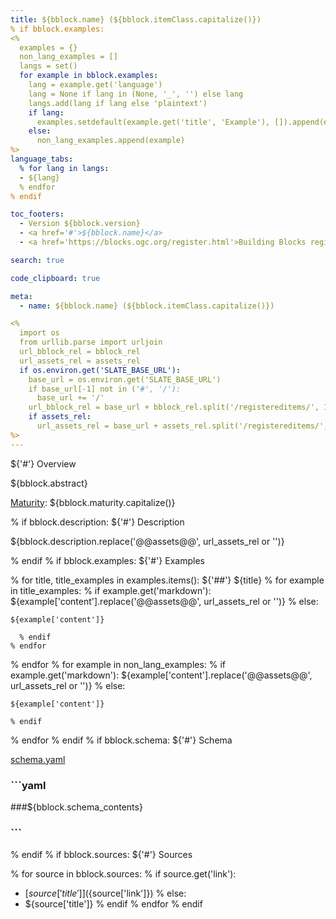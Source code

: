 ```yaml
---
title: ${bblock.name} (${bblock.itemClass.capitalize()})
% if bblock.examples:
<%
  examples = {}
  non_lang_examples = []
  langs = set()
  for example in bblock.examples:
    lang = example.get('language')
    lang = None if lang in (None, '_', '') else lang
    langs.add(lang if lang else 'plaintext')
    if lang:
      examples.setdefault(example.get('title', 'Example'), []).append(example)
    else:
      non_lang_examples.append(example)
%>
language_tabs:
  % for lang in langs:
  - ${lang}
  % endfor
% endif

toc_footers:
  - Version ${bblock.version}
  - <a href='#'>${bblock.name}</a>
  - <a href='https://blocks.ogc.org/register.html'>Building Blocks register</a>

search: true

code_clipboard: true

meta:
  - name: ${bblock.name} (${bblock.itemClass.capitalize()})

<%
  import os
  from urllib.parse import urljoin
  url_bblock_rel = bblock_rel
  url_assets_rel = assets_rel
  if os.environ.get('SLATE_BASE_URL'):
    base_url = os.environ.get('SLATE_BASE_URL')
    if base_url[-1] not in ('#', '/'):
      base_url += '/'
    url_bblock_rel = base_url + bblock_rel.split('/registereditems/', 1)[1]
    if assets_rel:
      url_assets_rel = base_url + assets_rel.split('/registereditems/', 1)[1]
%>
---
```


${'#'} Overview

${bblock.abstract}

[Maturity](https://github.com/cportele/ogcapi-building-blocks#building-block-maturity): ${bblock.maturity.capitalize()}

% if bblock.description:
${'#'} Description

${bblock.description.replace('@@assets@@', url_assets_rel or '')}

% endif
% if bblock.examples:
${'#'} Examples

  % for title, title_examples in examples.items():
${'##'} ${title}
    % for example in title_examples:
      % if example.get('markdown'):
${example['content'].replace('@@assets@@', url_assets_rel or '')}
      % else:
```${example['language']}
${example['content']}
```
      % endif
    % endfor
  % endfor
  % for example in non_lang_examples:
    % if example.get('markdown'):
${example['content'].replace('@@assets@@', url_assets_rel or '')}
    % else:
```plaintext
${example['content']}
```
    % endif
  % endfor
% endif
% if bblock.schema:
${'#'} Schema

[schema.yaml](${url_bblock_rel}/schema.yaml)
###
### ```yaml
###${bblock.schema_contents}
### ```
% endif
% if bblock.sources:
${'#'} Sources

  % for source in bblock.sources:
    % if source.get('link'):
* [${source['title']}](${source['link']})
    % else:
* ${source['title']}
    % endif
  % endfor
% endif